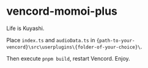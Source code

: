 # vencord-momoi-plus
Life is Kuyashi.

Place `index.ts` and `audioData.ts` in `{path-to-your-vencord}\src\userplugins\{folder-of-your-choice}\`. 

Then execute `pnpm build`, restart Vencord. Enjoy.

